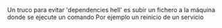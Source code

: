 Un truco para evitar 'dependencies hell' es subir un fichero a la máquina donde se ejecute un comando
Por ejemplo un reinicio de un servicio

